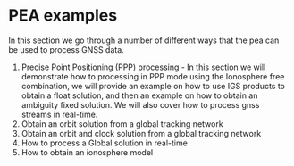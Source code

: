 
# PEA examples

In this section we go through a number of different ways that the pea can be used to process GNSS data.

1. Precise Point Positioning (PPP) processing - In this section we will demonstrate how to processing in PPP mode using the Ionosphere free combination, we will provide an example on how to use IGS products to obtain a float solution, and then an example on how to obtain an ambiguity fixed solution. We will also cover how to process gnss streams in real-time.
1. Obtain an orbit solution from a global tracking network
1. Obtain an orbit and clock solution from a global tracking network
1. How to process a Global solution in real-time
1. How to obtain an ionosphere model 
